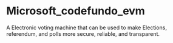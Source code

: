# Microsoft_codefundo_evm
A Electronic voting machine that can be used to make Elections, referendum, and polls more secure, reliable, and transparent.
